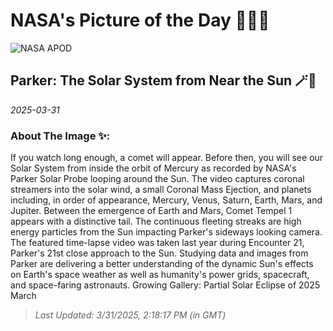 
# NASA's Picture of the Day 🧑‍🚀💫

  ![NASA APOD](undefined)
  
  ## Parker: The Solar System from Near the Sun 🪄🌌
  
  _2025-03-31_
  
  ### About The Image ✨: 
  
  If you watch long enough, a comet will appear.  Before then, you will see our Solar System from inside the orbit of Mercury as recorded by NASA's Parker Solar Probe looping around the Sun. The video captures coronal streamers into the solar wind, a small Coronal Mass Ejection, and planets including, in order of appearance, Mercury, Venus, Saturn, Earth, Mars, and Jupiter. Between the emergence of Earth and Mars, Comet Tempel 1 appears with a distinctive tail.  The continuous fleeting streaks are high energy particles from the Sun impacting Parker's sideways looking camera.  The featured time-lapse video was taken last year during Encounter 21, Parker's 21st close approach to the Sun.  Studying data and images from Parker are delivering a better understanding of the dynamic Sun's effects on Earth's space weather as well as humanity's power grids, spacecraft, and space-faring astronauts.   Growing Gallery: Partial Solar Eclipse of 2025 March
  
  
  
  > _Last Updated: 3/31/2025, 2:18:17 PM (in GMT)_
  